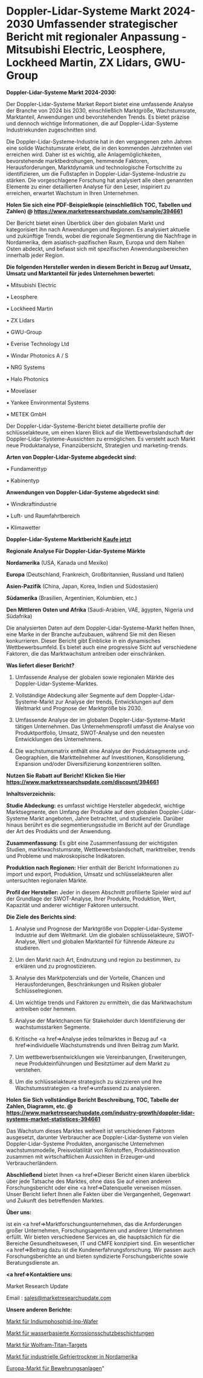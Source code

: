 # Doppler-Lidar-Systeme Markt 2024-2030 Umfassender strategischer Bericht mit regionaler Anpassung - Mitsubishi Electric, Leosphere, Lockheed Martin, ZX Lidars, GWU-Group

<strong>Doppler-Lidar-Systeme Markt 2024-2030:</strong>

Der Doppler-Lidar-Systeme Market Report bietet eine umfassende Analyse der Branche von 2024 bis 2030, einschließlich Marktgröße, Wachstumsrate, Marktanteil, Anwendungen und bevorstehenden Trends. Es bietet präzise und dennoch wichtige Informationen, die auf Doppler-Lidar-Systeme Industriekunden zugeschnitten sind.

Die Doppler-Lidar-Systeme-Industrie hat in den vergangenen zehn Jahren eine solide Wachstumsrate erlebt, die in den kommenden Jahrzehnten viel erreichen wird. Daher ist es wichtig, alle Anlagemöglichkeiten, bevorstehende marktbedrohungen, hemmende Faktoren, Herausforderungen, Marktdynamik und technologische Fortschritte zu identifizieren, um die Fußstapfen in Doppler-Lidar-Systeme-Industrie zu stärken. Die vorgeschlagene Forschung hat analysiert alle oben genannten Elemente zu einer detaillierten Analyse für den Leser, inspiriert zu erreichen, erwartet Wachstum in Ihren Unternehmen.

<strong>Holen Sie sich eine PDF-Beispielkopie (einschließlich TOC, Tabellen und Zahlen) @
</strong><strong><a href=https://www.marketresearchupdate.com/sample/394661><strong>https://www.marketresearchupdate.com/sample/394661</u></font></a></strong></strong>

Der Bericht bietet einen Überblick über den globalen Markt und kategorisiert ihn nach Anwendungen und Regionen. Es analysiert aktuelle und zukünftige Trends, wobei die regionale Segmentierung die Nachfrage in Nordamerika, dem asiatisch-pazifischen Raum, Europa und dem Nahen Osten abdeckt, und befasst sich mit spezifischen Anwendungsbereichen innerhalb jeder Region.

<strong>Die folgenden Hersteller werden in diesem Bericht in Bezug auf Umsatz, Umsatz und Marktanteil für jedes Unternehmen bewertet:</strong>

• Mitsubishi Electric

• Leosphere

• Lockheed Martin

• ZX Lidars

• GWU-Group

• Everise Technology Ltd

• Windar Photonics A / S

• NRG Systems

• Halo Photonics

• Movelaser

• Yankee Environmental Systems

• METEK GmbH

Der Doppler-Lidar-Systeme-Bericht bietet detaillierte profile der schlüsselakteure, um einen klaren Blick auf die Wettbewerbslandschaft der Doppler-Lidar-Systeme-Aussichten zu ermöglichen. Es versteht auch Markt neue Produktanalyse, Finanzübersicht, Strategien und marketing-trends.

<strong>Arten von Doppler-Lidar-Systeme abgedeckt sind:</strong>

• Fundamenttyp

• Kabinentyp

<strong>Anwendungen von Doppler-Lidar-Systeme abgedeckt sind:</strong>

• Windkraftindustrie

• Luft- und Raumfahrtbereich

• Klimawetter

<strong>Doppler-Lidar-Systeme Marktbericht <a href=https://www.marketresearchupdate.com/buynow/394661>Kaufe jetzt</a></strong>

<strong>Regionale Analyse Für Doppler-Lidar-Systeme Märkte</strong>

<strong>Nordamerika</strong> (USA, Kanada und Mexiko)

<strong>Europa</strong> (Deutschland, Frankreich, Großbritannien, Russland und Italien)

<strong>Asien-Pazifik</strong> (China, Japan, Korea, Indien und Südostasien)

<strong>Südamerika</strong> (Brasilien, Argentinien, Kolumbien, etc.)

<strong>Den Mittleren</strong> <strong>Osten und Afrika</strong> (Saudi-Arabien, VAE, ägypten, Nigeria und Südafrika)

Die analysierten Daten auf dem Doppler-Lidar-Systeme-Markt helfen Ihnen, eine Marke in der Branche aufzubauen, während Sie mit den Riesen konkurrieren. Dieser Bericht gibt Einblicke in ein dynamisches Wettbewerbsumfeld. Es bietet auch eine progressive Sicht auf verschiedene Faktoren, die das Marktwachstum antreiben oder einschränken.

<strong>Was liefert dieser Bericht?</strong>

1. Umfassende Analyse der globalen sowie regionalen Märkte des Doppler-Lidar-Systeme-Marktes.

2. Vollständige Abdeckung aller Segmente auf dem Doppler-Lidar-Systeme-Markt zur Analyse der trends, Entwicklungen auf dem Weltmarkt und Prognose der Marktgröße bis 2030.

3. Umfassende Analyse der im globalen Doppler-Lidar-Systeme-Markt tätigen Unternehmen. Das Unternehmensprofil umfasst die Analyse von Produktportfolio, Umsatz, SWOT-Analyse und den neuesten Entwicklungen des Unternehmens.

4. Die wachstumsmatrix enthält eine Analyse der Produktsegmente und-Geographien, die Marktteilnehmer auf Investitionen, Konsolidierung, Expansion und/oder Diversifizierung konzentrieren sollten.

<strong>Nutzen Sie Rabatt auf Bericht! Klicken Sie Hier
</strong><strong><a href=https://www.marketresearchupdate.com/discount/394661>https://www.marketresearchupdate.com/discount/394661</b></u></font></strong></a>

<strong>Inhaltsverzeichnis:</strong>

<strong>Studie Abdeckung:</strong> es umfasst wichtige Hersteller abgedeckt, wichtige Marktsegmente, den Umfang der Produkte auf dem globalen Doppler-Lidar-Systeme Markt angeboten, Jahre betrachtet, und studienziele. Darüber hinaus berührt es die segmentierungsstudie im Bericht auf der Grundlage der Art des Produkts und der Anwendung.

<strong>Zusammenfassung:</strong> Es gibt eine Zusammenfassung der wichtigsten Studien, marktwachstumsrate, Wettbewerbslandschaft, markttreiber, trends und Probleme und makroskopische Indikatoren.

<strong>Produktion nach Regionen:</strong> Hier enthält der Bericht Informationen zu import und export, Produktion, Umsatz und schlüsselakteuren aller untersuchten regionalen Märkte.

<strong>Profil der Hersteller:</strong> Jeder in diesem Abschnitt profilierte Spieler wird auf der Grundlage der SWOT-Analyse, Ihrer Produkte, Produktion, Wert, Kapazität und anderer wichtiger Faktoren untersucht.

<strong>Die Ziele des Berichts sind:</strong>

1) Analyse und Prognose der Marktgröße von Doppler-Lidar-Systeme Industrie auf dem Weltmarkt.
Um die globalen schlüsselakteure, SWOT-Analyse, Wert und globalen Marktanteil für führende Akteure zu studieren.

2) Um den Markt nach Art, Endnutzung und region zu bestimmen, zu erklären und zu prognostizieren.

3) Analyse des Marktpotenzials und der Vorteile, Chancen und Herausforderungen, Beschränkungen und Risiken globaler Schlüsselregionen.

4) Um wichtige trends und Faktoren zu ermitteln, die das Marktwachstum antreiben oder hemmen.

5) Analyse der Marktchancen für Stakeholder durch Identifizierung der wachstumsstarken Segmente.

6) Kritische <a href=>Analyse</a> jedes teilmarktes in Bezug auf <a href=>individuelle</a> Wachstumstrends und Ihren Beitrag zum Markt.

7) Um wettbewerbsentwicklungen wie Vereinbarungen, Erweiterungen, neue Produkteinführungen und Besitztümer auf dem Markt zu verstehen.

8) Um die schlüsselakteure strategisch zu skizzieren und Ihre Wachstumsstrategien <a href=>umfassend</a> zu analysieren.

<strong>Holen Sie Sich vollständige Bericht Beschreibung, TOC, Tabelle der Zahlen, Diagramm, etc. @ </strong><strong><a href=https://www.marketresearchupdate.com/industry-growth/doppler-lidar-systems-market-statistices-394661>https://www.marketresearchupdate.com/industry-growth/doppler-lidar-systems-market-statistices-394661</a></font></strong>

Das Wachstum dieses Marktes weltweit ist verschiedenen Faktoren ausgesetzt, darunter Verbraucher ace Doppler-Lidar-Systeme von vielen Doppler-Lidar-Systeme Produkten, anorganische Unternehmen wachstumsmodelle, Preisvolatilität von Rohstoffen, Produktinnovation zusammen mit wirtschaftlichen Aussichten in Erzeuger-und Verbraucherländern.

<strong>Abschließend</strong> bietet Ihnen <a href=>Dieser</a> Bericht einen klaren überblick über jede Tatsache des Marktes, ohne dass Sie auf einen anderen Forschungsbericht oder eine <a href=>Datenquelle</a> verweisen müssen. Unser Bericht liefert Ihnen alle Fakten über die Vergangenheit, Gegenwart und Zukunft des betreffenden Marktes.

<strong>Über uns:</strong>

 ist ein <a href=>Marktfors</a>chungsunternehmen, das die Anforderungen großer Unternehmen, Forschungsagenturen und anderer Unternehmen erfüllt. Wir bieten verschiedene Services an, die hauptsächlich für die Bereiche Gesundheitswesen, IT und CMFE konzipiert sind. Ein wesentlicher <a href=>Beitrag</a> dazu ist die Kundenerfahrungsforschung. Wir passen auch Forschungsberichte an und bieten syndizierte Forschungsberichte sowie Beratungsdienste an.

<strong><a href=>Kontaktiere uns:</a></strong>

Market Research Update

Email : sales@marketresearchupdate.com

<strong>Unsere anderen Berichte:</strong>

<a href=https://www.linkedin.com/pulse/indium-phosphide-inp-wafers-market-analysis>Markt für Indiumphosphid-Inp-Wafer</a>

<a href=https://www.linkedin.com/pulse/water-based-anti-corrosion-coatings-market-size>Markt für wasserbasierte Korrosionsschutzbeschichtungen</a>

<a href=https://www.linkedin.com/pulse/tungsten-titanium-target-market-2023-analysis-growth-drivers>Markt für Wolfram-Titan-Targets</a>

<a href=https://www.linkedin.com/pulse/north-america-industrial-freeze-dryers-market>Markt für industrielle Gefriertrockner in Nordamerika</a>

<a href=https://www.linkedin.com/pulse/europe-rebar-fabrication-facilities-market-size-analysis>Europa-Markt für Bewehrungsanlagen</a>"
